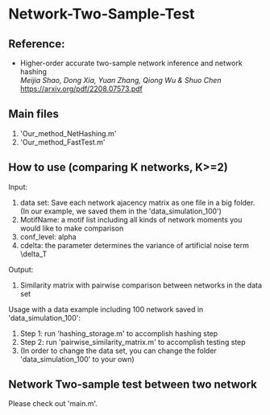 # Network-Two-Sample-Test

<h2>Reference:</h2>

* Higher-order accurate two-sample network inference and network hashing<br />
<i>Meijia Shao, Dong Xia, Yuan Zhang, Qiong Wu & Shuo Chen</i><br>
https://arxiv.org/pdf/2208.07573.pdf



<h2>Main files</h2>

1. 'Our_method_NetHashing.m'
2. 'Our_method_FastTest.m'


<h2>How to use (comparing K networks, K>=2)</h2>

Input: 
1. data set: Save each network ajacency matrix as one file in a big folder. (In our example, we saved them in the 'data_simulation_100')
2. MotifName: a motif list including all kinds of network moments you would like to make comparison 
3. conf_level: alpha 
4. cdelta: the parameter determines the variance of artificial noise term \delta_T

Output:  
1. Similarity matrix with pairwise comparison between networks in the data set

Usage with a data example including 100 network saved in 'data_simulation_100':

<ol>
  <li> Step 1: run 'hashing_storage.m' to accomplish hashing step 
  <li> Step 2: run 'pairwise_similarity_matrix.m' to accomplish testing step 
  <li> (In order to change the data set, you can change the folder 'data_simulation_100' to your own) 
</ol>

<h2>Network Two-sample test between two network</h2>
Please check out 'main.m'.

